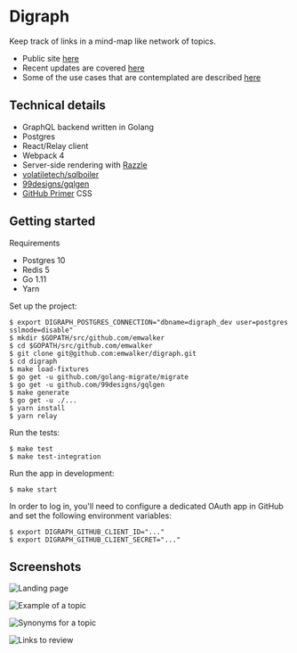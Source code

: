 # Digraph

Keep track of links in a mind-map like network of topics.

* Public site [here](https://digraph.app)
* Recent updates are covered [here](https://blog.digraph.app)
* Some of the use cases that are contemplated are described [here](https://github.com/emwalker/digraph/wiki)

## Technical details

* GraphQL backend written in Golang
* Postgres
* React/Relay client
* Webpack 4
* Server-side rendering with [Razzle](https://github.com/jaredpalmer/razzle)
* [volatiletech/sqlboiler](https://github.com/volatiletech/sqlboiler)
* [99designs/gqlgen](https://github.com/99designs/gqlgen)
* [GitHub Primer](https://styleguide.github.com/primer/) CSS

## Getting started

Requirements

* Postgres 10
* Redis 5
* Go 1.11
* Yarn

Set up the project:
```
$ export DIGRAPH_POSTGRES_CONNECTION="dbname=digraph_dev user=postgres sslmode=disable"
$ mkdir $GOPATH/src/github.com/emwalker
$ cd $GOPATH/src/github.com/emwalker
$ git clone git@github.com:emwalker/digraph.git
$ cd digraph
$ make load-fixtures
$ go get -u github.com/golang-migrate/migrate
$ go get -u github.com/99designs/gqlgen
$ make generate
$ go get -u ./...
$ yarn install
$ yarn relay
```

Run the tests:
```
$ make test
$ make test-integration
```

Run the app in development:
```
$ make start
```

In order to log in, you'll need to configure a dedicated OAuth app in GitHub and set the following environment
variables:
```
$ export DIGRAPH_GITHUB_CLIENT_ID="..."
$ export DIGRAPH_GITHUB_CLIENT_SECRET="..."
```

## Screenshots

![Landing page](https://user-images.githubusercontent.com/760949/64667069-b81fbc00-d415-11e9-9919-0be315eecb67.png)

![Example of a topic](https://user-images.githubusercontent.com/760949/59727248-24619980-91f2-11e9-9067-62042fbda222.png)

![Synonyms for a topic](https://user-images.githubusercontent.com/760949/71789253-e98d4a80-2ff7-11ea-9728-d889ee0ce0c2.png)

![Links to review](https://user-images.githubusercontent.com/760949/59727250-275c8a00-91f2-11e9-87b8-3aed54ad0335.png)
